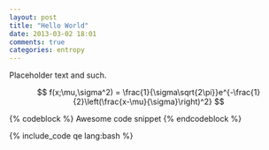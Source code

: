 ```yaml
---
layout: post
title: "Hello World"
date: 2013-03-02 18:01
comments: true
categories: entropy 
---
```


Placeholder text and such.

$$
f(x;\mu,\sigma^2) = \frac{1}{\sigma\sqrt{2\pi}}e^{-\frac{1}{2}\left(\frac{x-\mu}{\sigma}\right)^2}
$$


{% codeblock %}
Awesome code snippet
{% endcodeblock %}


{% include_code qe lang:bash %}
